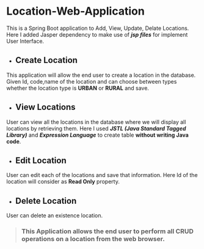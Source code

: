 # Location-Web-Application
This is a Spring Boot application to Add, View, Update, Delate Locations.
Here I added Jasper dependency to make use of ***jsp files*** for implement User Interface.

- ## Create Location
This application will allow the end user to create a location in the database. Given Id, code,name of the location and can choose between types whether the location type is **URBAN** or **RURAL** and save.

- ## View Locations
User can view all the locations in the database where we will display all locations by retrieving them. Here I used ***JSTL (Java Standard Tagged Library)*** and ***Expression Language*** to create table **without writing Java code**.

- ## Edit Location
User can edit each of the locations and save that information. Here Id of the location will consider as **Read Only** property.

- ## Delete Location
User can delete an existence location.


> ### This Application allows the end user to perform all CRUD operations on a location from the web browser.

